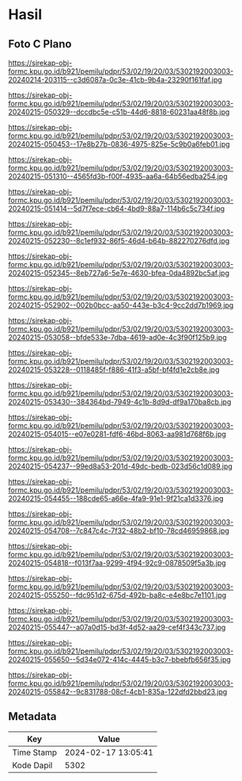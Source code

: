# Hasil

## Foto C Plano

https://sirekap-obj-formc.kpu.go.id/b921/pemilu/pdpr/53/02/19/20/03/5302192003003-20240214-203115--c3d6087a-0c3e-41cb-9b4a-23290f161faf.jpg

https://sirekap-obj-formc.kpu.go.id/b921/pemilu/pdpr/53/02/19/20/03/5302192003003-20240215-050329--dccdbc5e-c51b-44d6-8818-60231aa48f8b.jpg

https://sirekap-obj-formc.kpu.go.id/b921/pemilu/pdpr/53/02/19/20/03/5302192003003-20240215-050453--17e8b27b-0836-4975-825e-5c9b0a6feb01.jpg

https://sirekap-obj-formc.kpu.go.id/b921/pemilu/pdpr/53/02/19/20/03/5302192003003-20240215-051310--4565fd3b-f00f-4935-aa6a-64b56edba254.jpg

https://sirekap-obj-formc.kpu.go.id/b921/pemilu/pdpr/53/02/19/20/03/5302192003003-20240215-051414--5d7f7ece-cb64-4bd9-88a7-114b6c5c734f.jpg

https://sirekap-obj-formc.kpu.go.id/b921/pemilu/pdpr/53/02/19/20/03/5302192003003-20240215-052230--8c1ef932-86f5-46d4-b64b-882270276dfd.jpg

https://sirekap-obj-formc.kpu.go.id/b921/pemilu/pdpr/53/02/19/20/03/5302192003003-20240215-052345--8eb727a6-5e7e-4630-bfea-0da4892bc5af.jpg

https://sirekap-obj-formc.kpu.go.id/b921/pemilu/pdpr/53/02/19/20/03/5302192003003-20240215-052902--002b0bcc-aa50-443e-b3c4-9cc2dd7b1969.jpg

https://sirekap-obj-formc.kpu.go.id/b921/pemilu/pdpr/53/02/19/20/03/5302192003003-20240215-053058--bfde533e-7dba-4619-ad0e-4c3f90f125b9.jpg

https://sirekap-obj-formc.kpu.go.id/b921/pemilu/pdpr/53/02/19/20/03/5302192003003-20240215-053228--0118485f-f886-41f3-a5bf-bf4fd1e2cb8e.jpg

https://sirekap-obj-formc.kpu.go.id/b921/pemilu/pdpr/53/02/19/20/03/5302192003003-20240215-053430--384364bd-7949-4c1b-8d9d-df9a170ba8cb.jpg

https://sirekap-obj-formc.kpu.go.id/b921/pemilu/pdpr/53/02/19/20/03/5302192003003-20240215-054015--e07e0281-fdf6-46bd-8063-aa981d768f6b.jpg

https://sirekap-obj-formc.kpu.go.id/b921/pemilu/pdpr/53/02/19/20/03/5302192003003-20240215-054237--99ed8a53-201d-49dc-bedb-023d56c1d089.jpg

https://sirekap-obj-formc.kpu.go.id/b921/pemilu/pdpr/53/02/19/20/03/5302192003003-20240215-054455--188cde65-a66e-4fa9-91e1-9f21ca1d3376.jpg

https://sirekap-obj-formc.kpu.go.id/b921/pemilu/pdpr/53/02/19/20/03/5302192003003-20240215-054708--7c847c4c-7f32-48b2-bf10-78cd46959868.jpg

https://sirekap-obj-formc.kpu.go.id/b921/pemilu/pdpr/53/02/19/20/03/5302192003003-20240215-054818--f013f7aa-9299-4f94-92c9-0878509f5a3b.jpg

https://sirekap-obj-formc.kpu.go.id/b921/pemilu/pdpr/53/02/19/20/03/5302192003003-20240215-055250--fdc951d2-675d-492b-ba8c-e4e8bc7e1101.jpg

https://sirekap-obj-formc.kpu.go.id/b921/pemilu/pdpr/53/02/19/20/03/5302192003003-20240215-055447--a07a0d15-bd3f-4d52-aa29-cef4f343c737.jpg

https://sirekap-obj-formc.kpu.go.id/b921/pemilu/pdpr/53/02/19/20/03/5302192003003-20240215-055650--5d34e072-414c-4445-b3c7-bbebfb656f35.jpg

https://sirekap-obj-formc.kpu.go.id/b921/pemilu/pdpr/53/02/19/20/03/5302192003003-20240215-055842--9c831788-08cf-4cb1-835a-122dfd2bbd23.jpg


## Metadata

| Key        | Value               |
| ---------- | ------------------- |
| Time Stamp | 2024-02-17 13:05:41 |
| Kode Dapil | 5302                |



